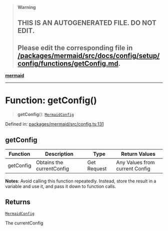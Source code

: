 > **Warning**
>
> ## THIS IS AN AUTOGENERATED FILE. DO NOT EDIT.
>
> ## Please edit the corresponding file in [/packages/mermaid/src/docs/config/setup/config/functions/getConfig.md](../../../../../packages/mermaid/src/docs/config/setup/config/functions/getConfig.md).

[**mermaid**](../../README.md)

---

# Function: getConfig()

> **getConfig**(): [`MermaidConfig`](../../mermaid/interfaces/MermaidConfig.md)

Defined in: [packages/mermaid/src/config.ts:131](https://github.com/mermaid-js/mermaid/blob/master/packages/mermaid/src/config.ts#L131)

## getConfig

| Function  | Description               | Type        | Return Values                  |
| --------- | ------------------------- | ----------- | ------------------------------ |
| getConfig | Obtains the currentConfig | Get Request | Any Values from current Config |

**Notes**: Avoid calling this function repeatedly. Instead, store the result in a variable and use it, and pass it down to function calls.

## Returns

[`MermaidConfig`](../../mermaid/interfaces/MermaidConfig.md)

The currentConfig
